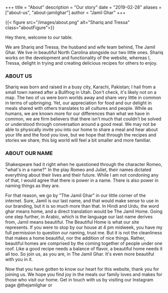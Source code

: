+++
title = "About"
description = "Our story"
date = "2019-02-28"
aliases = ["about-us", "about-jamilghar"]
author = "Jamil Ghar"
+++

{{< figure src="/images/about.png" alt="Shariq and Tressa" class="aboutFigure">}}

Hey there, welcome to our table. 

We are Shariq and Tressa, the husband and wife team behind, The Jamil Ghar. We live in beautiful North Carolina alongside our two little ones. Shariq works on the development and functionality of the website, whereas I, Tressa, delight in trying and creating delicious recipes for others to enjoy.  

### ABOUT US 

Shariq was born and raised in a busy city, Karachi, Pakistan; I hail from a small town named after a Bullfrog in Utah. Don't check, it's likely not on a map. The two of us were born worlds away and share very little in common in terms of upbringing. Yet, our appreciation for food and our delight in meals shared with others translates to all cultures and people. While as humans, we are known more for our differences than what we have in common, we are firm believers that there isn’t much that couldn’t be solved or understood through conversation around a good meal. We may not be able to physically invite you into our home to share a meal and hear about your life and the food you love, but we hope that through the recipes and stories we share, this big world will feel a bit smaller and more familiar.  

### ABOUT OUR NAME 

Shakespeare had it right when he questioned through the character Romeo, "what's in a name?" In the play Romeo and Juliet, their names dictated everything about their lives and their future. While I am not condoning any of that, I would agree that there is power in a name. There is also power in naming things as they are. 

For that reason, we go by "The Jamil Ghar" in our little corner of the internet. Sure, Jamil is our last name, and that would make sense to use in our branding, but it is so much more than that. In Hindi and Urdu, the word ghar means home, and a direct translation would be The Jamil Home. Going one step further, in Arabic, which is the language our last name derives from, Jamil means beautiful. The Beautiful Home is what our site represents. If you were to stop by our house at 4 pm midweek, you have my full permission to question our naming, trust me. But it is not the cleanliness that makes a home beautiful, nor the addition of nice things. Rather, beautiful homes are comprised by the coming together of people under one roof. Like a good recipe needs a balance of flavor, a beautiful home needs it all too. So join us, as you are, in The Jamil Ghar. It's even more beautiful with you in it. 


Now that you have gotten to know our heart for this website, thank you for joining us. We hope you find joy in the meals our family loves and makes for those who visit our home. 
Get in touch with us by visiting our Instagram page @thejamilghar or 
